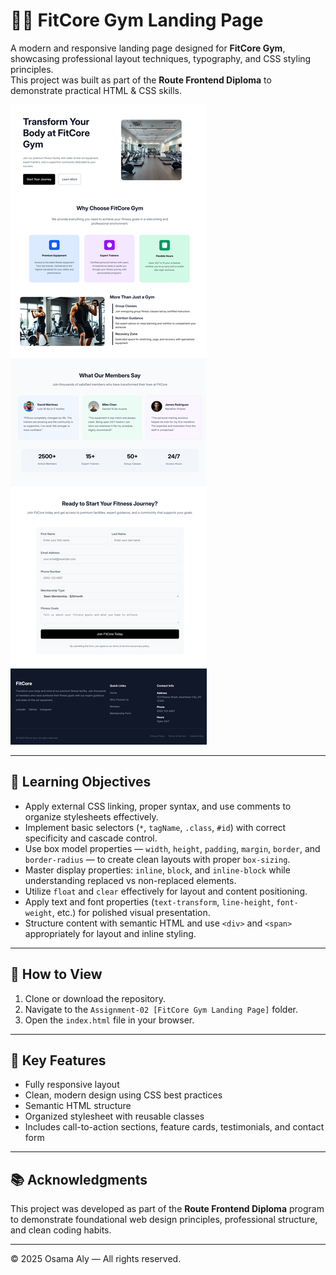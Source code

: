 # 🏋️‍♂️ FitCore Gym Landing Page

A modern and responsive landing page designed for **FitCore Gym**, showcasing professional layout techniques, typography, and CSS styling principles.  
This project was built as part of the **Route Frontend Diploma** to demonstrate practical HTML & CSS skills.

![FitCore Gym Preview](https://raw.githubusercontent.com/osama-aly-oa/Route-Frontend-Assignments/main/Assignment-02%20%5BFitCore%20Gym%20Landing%20Page%5D/FitCore-gym-output-image.png)

---

## 🎯 Learning Objectives

- Apply external CSS linking, proper syntax, and use comments to organize stylesheets effectively.  
- Implement basic selectors (`*`, `tagName`, `.class`, `#id`) with correct specificity and cascade control.  
- Use box model properties — `width`, `height`, `padding`, `margin`, `border`, and `border-radius` — to create clean layouts with proper `box-sizing`.  
- Master display properties: `inline`, `block`, and `inline-block` while understanding replaced vs non-replaced elements.  
- Utilize `float` and `clear` effectively for layout and content positioning.  
- Apply text and font properties (`text-transform`, `line-height`, `font-weight`, etc.) for polished visual presentation.  
- Structure content with semantic HTML and use `<div>` and `<span>` appropriately for layout and inline styling.  

---

## 🚀 How to View

1. Clone or download the repository.  
2. Navigate to the `Assignment-02 [FitCore Gym Landing Page]` folder.  
3. Open the `index.html` file in your browser.  

---

## 🧠 Key Features

- Fully responsive layout  
- Clean, modern design using CSS best practices  
- Semantic HTML structure  
- Organized stylesheet with reusable classes  
- Includes call-to-action sections, feature cards, testimonials, and contact form  

---

## 📚 Acknowledgments

This project was developed as part of the **Route Frontend Diploma** program to demonstrate foundational web design principles, professional structure, and clean coding habits.

---

© 2025 Osama Aly — All rights reserved.
